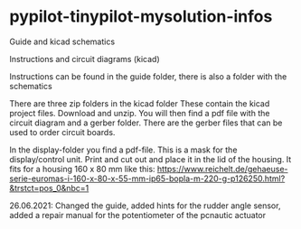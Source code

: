 # pypilot-tinypilot-mysolution-infos
Guide and kicad schematics

Instructions and circuit diagrams (kicad)

Instructions can be found in the guide folder, there is also a folder with the schematics 

There are three zip folders in the kicad folder
These contain the kicad project files.
Download and unzip.
You will then find a pdf file with the circuit diagram and a gerber folder. There are the gerber files that can be used to order circuit boards.

In the display-folder you find a pdf-file. This is a mask for the display/control unit.
Print and cut out and place it in the lid of the housing.
It fits for a housing 160 x 80 mm
like this: https://www.reichelt.de/gehaeuse-serie-euromas-i-160-x-80-x-55-mm-ip65-bopla-m-220-g-p126250.html?&trstct=pos_0&nbc=1

26.06.2021: Changed the guide, added hints for the rudder angle sensor, added a repair manual for the potentiometer of the pcnautic actuator
